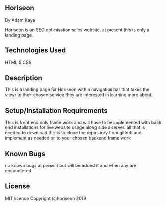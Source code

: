 ## Horiseon

By Adam Kaye

Horiseon is an SEO optimisation sales website. at present this is only a landing page.

## Technologies Used

HTML 5
CSS

## Description

This is a landing page for Horiseon with a navigation bar that takes the viewr to their chosen service 
they are interested in learning more about.
## Setup/Installation Requirements

This is front end only frame work and will have to be implemented with back end installations for live website usage along side a server.
all that is needed to download this is to clone the repository from github and implement as needed on to your chosen backend frame work
## Known Bugs

no known bugs at present but will be added if and when any are encountered

## License

MIT licence
Copyright (c)horiseon 2019